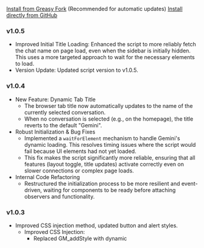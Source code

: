 [Install from Greasy Fork](https://greasyfork.org/zh-TW/scripts/535508-gemini-better-ui)  (Recommended for automatic updates)
[Install directly from GitHub](https://github.com/Jonathan881005/Gemini-Better-UI/raw/refs/heads/main/Gemini-Better-UI.user.js)

### v1.0.5
- Improved Initial Title Loading: Enhanced the script to more reliably fetch the chat name on page load, even when the sidebar is initially hidden. This uses a more targeted approach to wait for the necessary elements to load.
- Version Update: Updated script version to v1.0.5.

### v1.0.4
- New Feature: Dynamic Tab Title
    - The browser tab title now automatically updates to the name of the currently selected conversation.
    - When no conversation is selected (e.g., on the homepage), the title reverts to the default "Gemini".
- Robust Initialization & Bug Fixes
    - Implemented a `waitForElement` mechanism to handle Gemini's dynamic loading. This resolves timing issues where the script would fail because UI elements had not yet loaded.
    - This fix makes the script significantly more reliable, ensuring that all features (layout toggle, title updates) activate correctly even on slower connections or complex page loads.
- Internal Code Refactoring
    - Restructured the initialization process to be more resilient and event-driven, waiting for components to be ready before attaching observers and functionality.

### v1.0.3
- Improved CSS injection method, updated button and alert styles.
    - Improved CSS Injection:
        - Replaced GM_addStyle with dynamic <style> element creation and injection into the document <head> for potentially better compatibility.
    - Dynamic Alerts & Titles:
        - Replaced static alert elements with dynamically generated temporary alerts for layout state ((1/5)), width percentage (50%), limits (Min!/Max!), and invalid actions (Nope!).
        - Calculated and applied precise horizontal positioning for alerts to align them correctly with their corresponding button groups.
        - Implemented dynamic title attributes (tooltips) for all control buttons, showing the current layout index or width percentage on hover.
    - CSS Adjustments:
        - Refined CSS rules for user/model message bubbles for better consistency with Gemini's native styling, especially regarding max-width. Removed the user-configurable bubble width constant.
        - Added specific CSS rules to handle the layout and appearance of the user query input when in edit mode.
    - Internal Refactoring: Minor code cleanup, adjusted global variable usage, and refined the initialization process.
